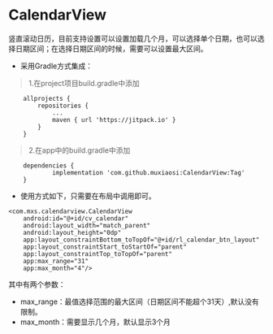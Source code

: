 # CalendarView
竖直滚动日历，目前支持设置可以设置加载几个月，可以选择单个日期，也可以选择日期区间；在选择日期区间的时候，需要可以设置最大区间。

* 采用Gradle方式集成：
> 1.在project项目build.gradle中添加

```
	allprojects {
		repositories {
			...
			maven { url 'https://jitpack.io' }
		}
	}
```
> 2.在app中的build.gradle中添加

```
	dependencies {
	        implementation 'com.github.muxiaosi:CalendarView:Tag'
	}
```


* 使用方式如下，只需要在布局中调用即可。


```
<com.mxs.calendarview.CalendarView
    android:id="@+id/cv_calendar"
    android:layout_width="match_parent"
    android:layout_height="0dp"
    app:layout_constraintBottom_toTopOf="@+id/rl_calendar_btn_layout"
    app:layout_constraintStart_toStartOf="parent"
    app:layout_constraintTop_toTopOf="parent"
    app:max_range="31"
    app:max_month="4"/>
```

其中有两个参数：
* max_range：最值选择范围的最大区间（日期区间不能超个31天）,默认没有限制。
* max_month：需要显示几个月，默认显示3个月

